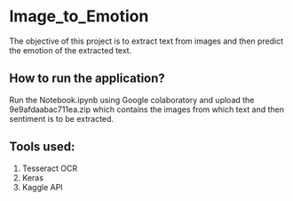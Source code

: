 # Image_to_Emotion

The objective of this project is to extract text from images and then predict the emotion of the extracted text.

## How to run the application?
Run the Notebook.ipynb using Google colaboratory and upload the 9e9afdaabac711ea.zip which contains the images from which text and then sentiment is to be extracted.

## Tools used:
1. Tesseract OCR
2. Keras
3. Kaggle API

